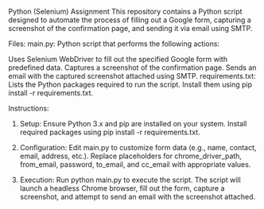 Python (Selenium) Assignment
This repository contains a Python script designed to automate the process of filling out a Google form, capturing a screenshot of the confirmation page, and sending it via email using SMTP.

Files:
main.py: Python script that performs the following actions:

Uses Selenium WebDriver to fill out the specified Google form with predefined data.
Captures a screenshot of the confirmation page.
Sends an email with the captured screenshot attached using SMTP.
requirements.txt: Lists the Python packages required to run the script. Install them using pip install -r requirements.txt.

Instructions:
1. Setup:
Ensure Python 3.x and pip are installed on your system.
Install required packages using pip install -r requirements.txt.

2. Configuration:
Edit main.py to customize form data (e.g., name, contact, email, address, etc.).
Replace placeholders for chrome_driver_path, from_email, password, to_email, and cc_email with appropriate values.

3. Execution:
Run python main.py to execute the script.
The script will launch a headless Chrome browser, fill out the form, capture a screenshot, and attempt to send an email with the screenshot attached.
